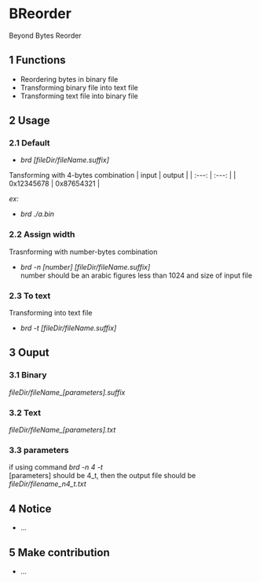# BReorder
Beyond Bytes Reorder

## 1 Functions

- Reordering bytes in binary file
- Transforming binary file into text file
- Transforming text file into binary file

## 2 Usage

### 2.1 Default 
- *brd [fileDir/fileName.suffix]*

Tansforming with 4-bytes combination
| input | output |
| :---: | :---: |
| 0x12345678 | 0x87654321 | 

*ex:*
- *brd ./a.bin*

### 2.2 Assign width
Trasnforming with number-bytes combination
- *brd -n [number] [fileDir/fileName.suffix]*\
number should be an arabic figures less than 1024 and size of input file

### 2.3 To text
Transforming into text file
- *brd -t [fileDir/fileName.suffix]*

## 3 Ouput

### 3.1 Binary
*fileDir/fileName_[parameters].suffix*

### 3.2 Text
*fileDir/fileName_[parameters].txt*

### 3.3 parameters
if using command *brd -n 4 -t*\
[parameters] should be 4_t, then the output file should be *fileDir/filename_n4_t.txt*

## 4 Notice
- ...

## 5 Make contribution
- ...

